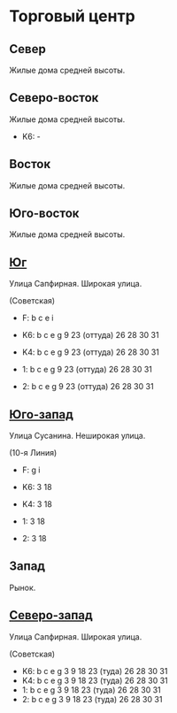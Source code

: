# Торговый центр

## Север

Жилые дома средней высоты.

## Северо-восток

Жилые дома средней высоты.

* K6:   -

## Восток

Жилые дома средней высоты.

## Юго-восток

Жилые дома средней высоты.

## [Юг](./10615110.md)

Улица Сапфирная.
Широкая улица.

(Советская)

* F:    b   c   e   i

* K6:   b   c   e   g
        9   23 (оттуда) 26  28  30  31
* K4:   b   c   e   g
        9   23 (оттуда) 26  28  30  31
* 1:    b   c   e   g
        9   23 (оттуда) 26  28  30  31
* 2:    b   c   e   g
        9   23 (оттуда) 26  28  30  31

## [Юго-запад](./10605120.md)

Улица Сусанина.
Неширокая улица.

(10-я Линия)

* F:    g   i

* K6:   3   18
* K4:   3   18
* 1:    3   18
* 2:    3   18

## Запад

Рынок.

## [Северо-запад](./10610095.md)

Улица Сапфирная.
Широкая улица.

(Советская)

* K6:   b   c   e   g
        3   9   18  23 (туда)   26  28  30  31
* K4:   b   c   e   g
        3   9   18  23 (туда)   26  28  30  31
* 1:    b   c   e   g
        3   9   18  23 (туда)   26  28  30  31
* 2:    b   c   e   g
        3   9   18  23 (туда)   26  28  30  31
